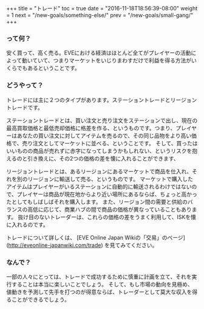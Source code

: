 +++ title = "トレード" toc = true date = "2016-11-18T18:56:39-08:00" weight = 1 next = "/new-goals/something-else/" prev = "/new-goals/small-gang/" +++

### って何？

安く買って、高く売る。EVEにおける経済はほとんど全てがプレイヤーの活動によって動いていて、つまりマーケットをいじりまわすだけで利益を得る方法がいくらでもあるということです。

### どうやって？

トレードには主に２つのタイプがあります。ステーショントレードとリージョントレードです。

ステーショントレードとは、買い注文と売り注文をステーションで出し、現在の最高買取価格と最低売却価格に格差を作る、というものです。つまり、プレイヤーはあなたの買い注文に対してアイテムを売るので、その同じ品物をより高い価格で、売り注文としてマーケットに並べる、ということです。 そして、買ったはいいものの商品が売れずに赤字になってしまうかもしれない、というリスクを抱えるのと引き換えに、その2つの価格の差を懐に入れることができます、

リージョントレードとは、あるリージョンにあるマーケットで商品を仕入れ、それを別のリージョンに輸送して売る、というものです。 マーケットで購入したアイテムはプレイヤーがいるステーションに自動的に輸送されるわけではないので、プレイヤーは商品が現在地からより近い場所にあるならば、ちょっと高かったとしてもしばしばそれを購入します。 また、リージョン間の需要と供給のバランスの高低に応じて、商業ハブの間で商品の価格が異なっていることもあります。 抜け目のないトレーダーは、これらの価格の差をうまく利用して、ISKを懐に入れるのです。

トレードについて詳しくは、 \[EVE Online Japan Wikiの「交易」のページ\](http://eveonline-japanwiki.com/trade) を見てみてください。

### なんで？

一部の人々にとっては、トレードで成功するために慎重に計画を立て、それを実行することは本当に楽しいことでしょう。 そして、もし市場の動向を見極め、値動きを予測して先手を打つのが得意ならば、トレーダーとして莫大な収入を得ることができるでしょう。